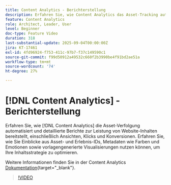 ```yaml
---
title: Content Analytics - Berichterstellung
description: Erfahren Sie, wie Content Analytics das Asset-Tracking automatisiert und detaillierte Berichte zur Leistung von Website-Inhalten bereitstellt, einschließlich Ansichten, Klicks und Konversionen.
feature: Content Analytics
role: Architect, Leader, User
level: Beginner
doc-type: Feature Video
duration: 318
last-substantial-update: 2025-09-04T00:00:00Z
jira: KT-17461
exl-id: 4fd96924-f753-411c-97b7-f37c149590c1
source-git-commit: f99d50912a49532c660f2b3990be4f91bd2ae51a
workflow-type: tm+mt
source-wordcount: '74'
ht-degree: 27%

---
```


# [!DNL Content Analytics] - Berichterstellung

Erfahren Sie, wie [!DNL Content Analytics] die Asset-Verfolgung automatisiert und detaillierte Berichte zur Leistung von Website-Inhalten bereitstellt, einschließlich Ansichten, Klicks und Konversionen. Erfahren Sie, wie Sie Einblicke aus Asset- und Erlebnis-IDs, Metadaten wie Farben und Emotionen sowie vorlagengenerierte Visualisierungen nutzen können, um Ihre Inhaltsstrategie zu optimieren.

Weitere Informationen finden Sie in der Content Analytics [Dokumentation](https://experienceleague.adobe.com/en/docs/analytics-platform/using/content-analytics/report/report){target="_blank"}.

>[!VIDEO](https://video.tv.adobe.com/v/3473037/?learn=on&enablevpops)
